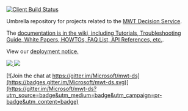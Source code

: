 [![Client Build Status](https://vowpalwabbit.visualstudio.com/_apis/public/build/definitions/926d5bad-e0be-4f52-9550-12f94358bae9/6/badge)](https://vowpalwabbit.visualstudio.com/Vowpal%20Wabbit/_build?_a=completed&definitionId=6)

Umbrella repository for projects related to the [MWT Decision Service](https://aka.ms/mwt).

The [documentation is in the wiki, including Tutorials, Troubleshooting Guide, White Papers, HOWTOs, FAQ List, API References, etc.](https://github.com/Microsoft/mwt-ds/wiki/).

View our <a href="http://mwtds.azurewebsites.net/Home/Manifest">deployment notice.</a>

<a href="https://portal.azure.com/#create/Microsoft.Template/uri/https%3A%2F%2Fraw.githubusercontent.com%2FMicrosoft%2Fmwt-ds%2Fmaster%2Fprovisioning%2Fazuredeploy.json" target="_blank">
    <img src="http://azuredeploy.net/deploybutton.png"/>
</a>
<a href="http://armviz.io/#/?load=https%3A%2F%2Fraw.githubusercontent.com%2FMicrosoft%2Fmwt-ds%2Fmaster%2Fprovisioning%2Fazuredeploy.json" target="_blank">
    <img src="http://armviz.io/visualizebutton.png"/>
</a>


[![Join the chat at https://gitter.im/Microsoft/mwt-ds](https://badges.gitter.im/Microsoft/mwt-ds.svg)](https://gitter.im/Microsoft/mwt-ds?utm_source=badge&utm_medium=badge&utm_campaign=pr-badge&utm_content=badge)